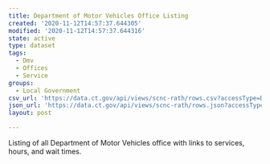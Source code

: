 ```yaml
---
title: Department of Motor Vehicles Office Listing
created: '2020-11-12T14:57:37.644305'
modified: '2020-11-12T14:57:37.644316'
state: active
type: dataset
tags:
  - Dmv
  - Offices
  - Service
groups:
  - Local Government
csv_url: 'https://data.ct.gov/api/views/scnc-rath/rows.csv?accessType=DOWNLOAD'
json_url: 'https://data.ct.gov/api/views/scnc-rath/rows.json?accessType=DOWNLOAD'
layout: post

---
```

Listing of all Department of Motor Vehicles office with links to services, hours, and wait times.
